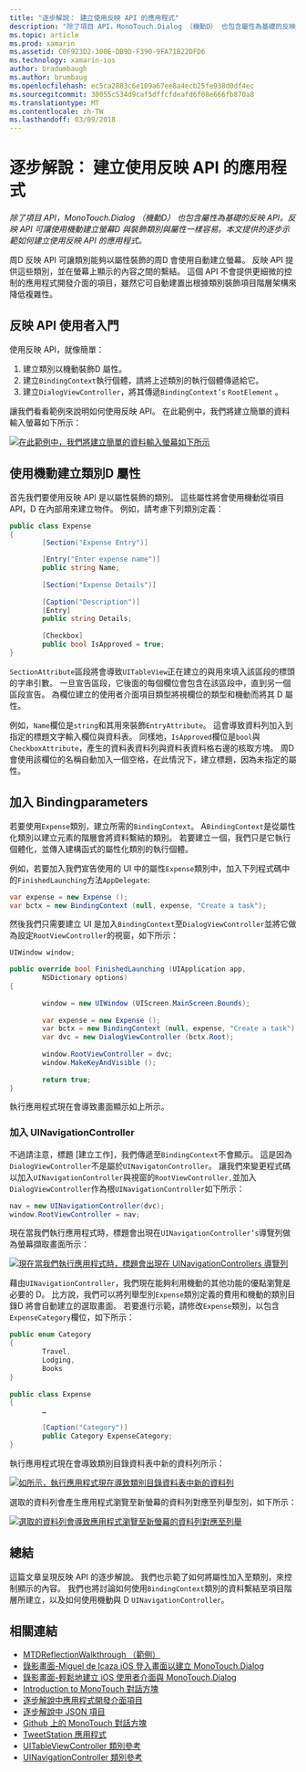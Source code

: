 ```yaml
---
title: "逐步解說： 建立使用反映 API 的應用程式"
description: "除了項目 API，MonoTouch.Dialog （機動D） 也包含屬性為基礎的反映 API。 反映 API 可讓使用機動建立螢幕D 與裝飾類別與屬性一樣容易。 本文提供的逐步示範如何建立使用反映 API 的應用程式。"
ms.topic: article
ms.prod: xamarin
ms.assetid: C0F923D2-300E-DB9D-F390-9FA71B22DFD6
ms.technology: xamarin-ios
author: bradumbaugh
ms.author: brumbaug
ms.openlocfilehash: ec5ca2883c6e109a67ee8a4ecb25fe938d0df4ec
ms.sourcegitcommit: 30055c534d9caf5dffcfdeafd6f08e666fb870a8
ms.translationtype: MT
ms.contentlocale: zh-TW
ms.lasthandoff: 03/09/2018
---
```

# <a name="walkthrough-creating-an-application-using-the-reflection-api"></a>逐步解說： 建立使用反映 API 的應用程式

_除了項目 API，MonoTouch.Dialog （機動D） 也包含屬性為基礎的反映 API。反映 API 可讓使用機動建立螢幕D 與裝飾類別與屬性一樣容易。本文提供的逐步示範如何建立使用反映 API 的應用程式。_


周D 反映 API 可讓類別能夠以屬性裝飾的周D 會使用自動建立螢幕。 反映 API 提供這些類別，並在螢幕上顯示的內容之間的繫結。 這個 API 不會提供更細微的控制的應用程式開發介面的項目，雖然它可自動建置出根據類別裝飾項目階層架構來降低複雜性。

 <a name="Getting_Started_with_the_Reflection_API" />


## <a name="getting-started-with-the-reflection-api"></a>反映 API 使用者入門

使用反映 API，就像簡單：

1.  建立類別以機動裝飾D 屬性。
1.  建立`BindingContext`執行個體，請將上述類別的執行個體傳遞給它。 
1.  建立`DialogViewController`，將其傳遞`BindingContext’s` `RootElement` 。 


讓我們看看範例來說明如何使用反映 API。 在此範例中，我們將建立簡單的資料輸入螢幕如下所示：

 [![](reflection-api-walkthrough-images/01-expense-entry.png "在此範例中，我們將建立簡單的資料輸入螢幕如下所示")](reflection-api-walkthrough-images/01-expense-entry.png#lightbox)

 <a name="Creating_a_Class_with_MT.D_Attributes" />


## <a name="creating-a-class-with-mtd-attributes"></a>使用機動建立類別D 屬性

首先我們要使用反映 API 是以屬性裝飾的類別。 這些屬性將會使用機動從項目 API，D 在內部用來建立物件。 例如，請考慮下列類別定義：

```csharp
public class Expense
{
        [Section("Expense Entry")]

        [Entry("Enter expense name")]
        public string Name;
        
        [Section("Expense Details")]
  
        [Caption("Description")]
        [Entry]
        public string Details;
        
        [Checkbox]
        public bool IsApproved = true;
}
```

`SectionAttribute`區段將會導致`UITableView`正在建立的與用來填入該區段的標頭的字串引數。 一旦宣告區段，它後面的每個欄位會包含在該區段中，直到另一個區段宣告。
為欄位建立的使用者介面項目類型將視欄位的類型和機動而將其 D 屬性。

例如，`Name`欄位是`string`和其用來裝飾`EntryAttribute`。 這會導致資料列加入到指定的標題文字輸入欄位與資料表。 同樣地，`IsApproved`欄位是`bool`與`CheckboxAttribute`，產生的資料表資料列與資料表資料格右邊的核取方塊。 周D 會使用該欄位的名稱自動加入一個空格，在此情況下，建立標題，因為未指定的屬性。

 <a name="Adding_the_BindingContext" />


## <a name="adding-the-bindingcontext"></a>加入 Bindingparameters

若要使用`Expense`類別，建立所需的`BindingContext`。 A`BindingContext`是從屬性化類別以建立元素的階層會將資料繫結的類別。 若要建立一個，我們只是它執行個體化，並傳入建構函式的屬性化類別的執行個體。

例如，若要加入我們宣告使用的 UI 中的屬性`Expense`類別中，加入下列程式碼中的`FinishedLaunching`方法`AppDelegate`:

```csharp
var expense = new Expense ();
var bctx = new BindingContext (null, expense, "Create a task");
```

然後我們只需要建立 UI 是加入`BindingContext`至`DialogViewController`並將它做為設定`RootViewController`的視窗，如下所示：

```csharp
UIWindow window;

public override bool FinishedLaunching (UIApplication app, 
        NSDictionary options)
{
   
        window = new UIWindow (UIScreen.MainScreen.Bounds);
            
        var expense = new Expense ();
        var bctx = new BindingContext (null, expense, "Create a task");
        var dvc = new DialogViewController (bctx.Root);
            
        window.RootViewController = dvc;
        window.MakeKeyAndVisible ();
            
        return true;
}
```

執行應用程式現在會導致畫面顯示如上所示。

 <a name="Adding_a_UINavigationController" />


### <a name="adding-a-uinavigationcontroller"></a>加入 UINavigationController

不過請注意，標題 [建立工作]，我們傳遞至`BindingContext`不會顯示。 這是因為`DialogViewController`不是屬於`UINavigatonController`。 讓我們來變更程式碼以加入`UINavigationController`與視窗的`RootViewController,`並加入`DialogViewController`作為根`UINavigationController`如下所示：

```csharp
nav = new UINavigationController(dvc);
window.RootViewController = nav;
```

現在當我們執行應用程式時，標題會出現在`UINavigationController’s`導覽列做為螢幕擷取畫面所示：

 [![](reflection-api-walkthrough-images/02-create-task.png "現在當我們執行應用程式時，標題會出現在 UINavigationControllers 導覽列")](reflection-api-walkthrough-images/02-create-task.png#lightbox)

藉由`UINavigationController`，我們現在能夠利用機動的其他功能的優點瀏覽是必要的 D。 比方說，我們可以將列舉型別`Expense`類別定義的費用和機動的類別目錄D 將會自動建立的選取畫面。 若要進行示範，請修改`Expense`類別，以包含`ExpenseCategory`欄位，如下所示：

```csharp
public enum Category
{
        Travel,
        Lodging,
        Books
}
        
public class Expense
{
        …

        [Caption("Category")]
        public Category ExpenseCategory;
}
```

執行應用程式現在會導致類別目錄資料表中新的資料列所示：

 [![](reflection-api-walkthrough-images/03-set-details.png "如所示，執行應用程式現在導致類別目錄資料表中新的資料列")](reflection-api-walkthrough-images/03-set-details.png#lightbox)

選取的資料列會產生應用程式瀏覽至新螢幕的資料列對應至列舉型別，如下所示：

 [![](reflection-api-walkthrough-images/04-set-category.png "選取的資料列會導致應用程式瀏覽至新螢幕的資料列對應至列舉")](reflection-api-walkthrough-images/04-set-category.png#lightbox)

 <a name="Summary" />


## <a name="summary"></a>總結

這篇文章呈現反映 API 的逐步解說。 我們也示範了如何將屬性加入至類別，來控制顯示的內容。 我們也將討論如何使用`BindingContext`類別的資料繫結至項目階層所建立，以及如何使用機動與 D `UINavigationController`。


## <a name="related-links"></a>相關連結

- [MTDReflectionWalkthrough （範例）](https://developer.xamarin.com/samples/MTDReflectionWalkthrough/)
- [錄影畫面-Miguel de Icaza iOS 登入畫面以建立 MonoTouch.Dialog](http://youtu.be/3butqB1EG0c)
- [錄影畫面-輕鬆地建立 iOS 使用者介面與 MonoTouch.Dialog](http://youtu.be/j7OC5r8ZkYg)
- [Introduction to MonoTouch 對話方塊](~/ios/user-interface/monotouch.dialog/index.md)
- [逐步解說中應用程式開發介面項目](~/ios/user-interface/monotouch.dialog/elements-api-walkthrough.md)
- [逐步解說中 JSON 項目](~/ios/user-interface/monotouch.dialog/monotouch.dialog-json-markup.md)
- [Github 上的 MonoTouch 對話方塊](https://github.com/migueldeicaza/MonoTouch.Dialog)
- [TweetStation 應用程式](https://github.com/migueldeicaza/TweetStation)
- [UITableViewController 類別參考](http://developer.apple.com/library/ios/#DOCUMENTATION/UIKit/Reference/UITableViewController_Class/Reference/Reference.html)
- [UINavigationController 類別參考](http://developer.apple.com/library/ios/#documentation/UIKit/Reference/UINavigationController_Class/Reference/Reference.html)

